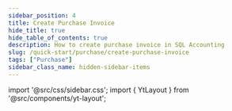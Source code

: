 ```yaml
---
sidebar_position: 4
title: Create Purchase Invoice
hide_title: true
hide_table_of_contents: true
description: How to create purchase invoice in SQL Accounting
slug: /quick-start/purchase/create-purchase-invoice
tags: ["Purchase"]
sidebar_class_name: hidden-sidebar-items
---
```


import '@src/css/sidebar.css';
import { YtLayout } from '@src/components/yt-layout';

<YtLayout 
    videoId="dBxJcgMINXI"
/>
